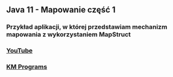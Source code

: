 ## Java 11 - Mapowanie część 1

### Przykład aplikacji, w której przedstawiam mechanizm mapowania z wykorzystaniem MapStruct

### [YouTube](https://www.youtube.com/watch?v=DJHoCp8aFHY&list=PLCXqHvi_kahzG6YsoZrYQ6N4RLLkGJu7N&index=12)
### [KM Programs](https://km-programs.pl/)
